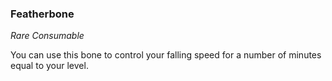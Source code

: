 ### Featherbone
_Rare Consumable_

You can use this bone to control your falling speed for a number of minutes equal to your level.